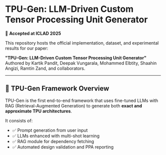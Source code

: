 # TPU-Gen: LLM-Driven Custom Tensor Processing Unit Generator

📌 **Accepted at ICLAD 2025**

This repository hosts the official implementation, dataset, and experimental results for our paper:

**"TPU-Gen: LLM-Driven Custom Tensor Processing Unit Generator"**  
Authored by Kartik Pandit, Deepak Vungarala, Mohammed Elbtity, Shaahin Angizi, Ramtin Zand, and collaborators.

---

## 🧠 TPU-Gen Framework Overview

TPU-Gen is the first end-to-end framework that uses fine-tuned LLMs with RAG (Retrieval-Augmented Generation) to generate both **exact and approximate TPU architectures**.

It consists of:

- ✅ Prompt generation from user input
- ✅ LLMs enhanced with multi-shot learning
- ✅ RAG module for dependency fetching
- ✅ Automated design validation and PPA reporting
